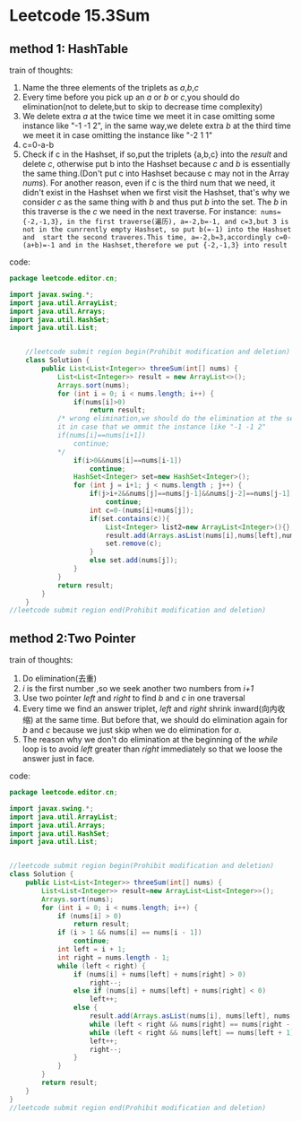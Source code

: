 # Leetcode 15.3Sum
## method 1: HashTable
train of thoughts:
1. Name the three elements of the triplets as *a*,*b*,*c*
2. Every time before you pick up an *a* or *b* or *c*,you should do elimination(not to
delete,but to skip to decrease time complexity)
3. We delete extra *a* at the twice time we meet it in case omitting some instance 
like "-1 -1 2", in the same way,we delete extra *b* at the third time we meet it in
case omitting the instance like "-2 1 1"
4. c=0-a-b
5. Check if c in the Hashset, if so,put the triplets {a,b,c} into the *result*
and delete *c*, otherwise put b into the Hashset because *c* and *b* is essentially the 
same thing.(Don't put c into Hashset because c may not in the Array *nums*). For 
another reason, even if c is the third num that we need, it didn't exist in the Hashset 
when we first visit the Hashset, that's why we consider *c* as the same thing with *b*
and thus put *b* into the set. The *b* in this traverse is the *c* we need in the next 
traverse. For instance:` nums={-2,-1,3}, in the first traverse(遍历), a=-2,b=-1,
and c=3,but 3 is not in the cunrrently empty Hashset, so put b(=-1) into the Hashset and 
start the second traveres.This time, a=-2,b=3,accordingly c=0-(a+b)=-1 and in the
Hashset,therefore we put {-2,-1,3} into result`

code:
```java
package leetcode.editor.cn;

import javax.swing.*;
import java.util.ArrayList;
import java.util.Arrays;
import java.util.HashSet;
import java.util.List;


    //leetcode submit region begin(Prohibit modification and deletion)
    class Solution {
        public List<List<Integer>> threeSum(int[] nums) {
            List<List<Integer>> result = new ArrayList<>();
            Arrays.sort(nums);
            for (int i = 0; i < nums.length; i++) {
                if(nums[i]>0)
                    return result;
            /* wrong elimination,we should do the elimination at the second time we meet
            it in case that we ommit the instance like "-1 -1 2"
            if(nums[i]==nums[i+1])
                continue;
            */
                if(i>0&&nums[i]==nums[i-1])
                    continue;
                HashSet<Integer> set=new HashSet<Integer>();
                for (int j = i+1; j < nums.length ; j++) {
                    if(j>i+2&&nums[j]==nums[j-1]&&nums[j-2]==nums[j-1])
                        continue;
                    int c=0-(nums[i]+nums[j]);
                    if(set.contains(c)){
                        List<Integer> list2=new ArrayList<Integer>(){};
                        result.add(Arrays.asList(nums[i],nums[left],nums[right]));
                        set.remove(c);
                    }
                    else set.add(nums[j]);
                }
            }
            return result;
        }
    }
//leetcode submit region end(Prohibit modification and deletion)

```
## method 2:Two Pointer
train of thoughts:
1. Do elimination(去重)
2. *i* is the first number ,so we seek another two numbers from *i+1*
3. Use two pointer *left* and *right* to find *b* and *c* in one traversal
4. Every time we find an answer triplet, *left* and *right* shrink inward(向内收缩) at 
the same time. But before that, we should do elimination again for *b* and *c* because
we just skip when we do elimination for *a*.
5. The reason why we don't do elimination at the beginning of the *while* loop is to
avoid *left* greater than *right* immediately so that we loose the answer just in face.

code:
```java
package leetcode.editor.cn;

import javax.swing.*;
import java.util.ArrayList;
import java.util.Arrays;
import java.util.HashSet;
import java.util.List;


//leetcode submit region begin(Prohibit modification and deletion)
class Solution {
    public List<List<Integer>> threeSum(int[] nums) {
        List<List<Integer>> result=new ArrayList<List<Integer>>();
        Arrays.sort(nums);
        for (int i = 0; i < nums.length; i++) {
            if (nums[i] > 0)
                return result;
            if (i > 1 && nums[i] == nums[i - 1])
                continue;
            int left = i + 1;
            int right = nums.length - 1;
            while (left < right) {
                if (nums[i] + nums[left] + nums[right] > 0)
                    right--;
                else if (nums[i] + nums[left] + nums[right] < 0)
                    left++;
                else {
                    result.add(Arrays.asList(nums[i], nums[left], nums[right]));
                    while (left < right && nums[right] == nums[right - 1]) right--;
                    while (left < right && nums[left] == nums[left + 1]) left++;
                    left++;
                    right--;
                }
            }
        }
        return result;
    }
}
//leetcode submit region end(Prohibit modification and deletion)


```